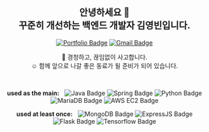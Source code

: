 

<!--
**randallkk/randallkk** is a ✨ _special_ ✨ repository because its `README.md` (this file) appears on your GitHub profile.

Here are some ideas to get you started:

- 🔭 I’m currently working on ...
- 🌱 I’m currently learning ...
- 👯 I’m looking to collaborate on ...
- 🤔 I’m looking for help with ...
- 💬 Ask me about ...
- 📫 How to reach me: ...
- 😄 Pronouns: ...
- ⚡ Fun fact: ...
-->



<div align="center">

  ## 안녕하세요 👋  <br/> 꾸준히 개선하는 백엔드 개발자 김영빈입니다.
  [![Portfolio Badge](https://img.shields.io/badge/Portfolio-000000?style=for-the-badge&logo=notion&logoColor=ffffff)](https://randallkk.notion.site/Portfolio-fd0f7dc810d8403a9f9fca441932f1f2?pvs=4)
  [![Gmail Badge](https://img.shields.io/badge/Gmail-EA4335?style=flat-square&logo=gmail&logoColor=ffffff)](https://randallkk.notion.site/Mail-fd0f7dc810d8403a9f9fca441932f1f2?pvs=4)

  🦄 경청하고, 끊임없이 사고합니다.<br>
  ☺️ 함께 앞으로 나갈 좋은 동료가 될 준비가 되어 있습니다.   
  
  <br>

  **used as the main:** &nbsp;
  ![Java Badge](https://img.shields.io/badge/Java-f89820?style=flat-square&logo=java&logoColor=ffffff)
  ![Spring Badge](https://img.shields.io/badge/Spring-6DB33F?style=flat-square&logo=spring&logoColor=ffffff)
  ![Python Badge](https://img.shields.io/badge/Python-3776AB?style=flat-square&logo=python&logoColor=ffffff)
  ![MariaDB Badge](https://img.shields.io/badge/MariaDB-003545?style=flat-square&logo=mariadb&logoColor=ffffff)
  ![AWS EC2 Badge](https://img.shields.io/badge/AWSEC2-FF9900?style=flat-square&logo=amazonec2&logoColor=ffffff)
  
  **used at least once:** &nbsp;
  ![MongoDB Badge](https://img.shields.io/badge/MongoDB-47A248?style=flat-square&logo=mongodb&logoColor=ffffff)
  ![ExpressJS Badge](https://img.shields.io/badge/ExpressJS-000000?style=flat-square&logo=express&logoColor=ffffff)
  ![Flask Badge](https://img.shields.io/badge/Flask-000000?style=flat-square&logo=flask&logoColor=ffffff)
  ![Tensorflow Badge](https://img.shields.io/badge/Tensorflow-FF6F00?style=flat-square&logo=tensorflow&logoColor=ffffff)
  <!-- Pinned repos
  <div align="center">
    <a href="https://github.com/randallkk/github-readme-stats">
      <img align="center" src="https://github-readme-stats.vercel.app/api/top-langs/?username=randallkk&layout=compact&theme=transparent&hide_border=true&hide=jupyter%20notebook" />
    </a> &nbsp; &nbsp;
    <a href="https://wakatime.com/@randallkk">
      <img align="center" src="https://github-readme-stats.vercel.app/api/wakatime?username=randallkk&range=last_year&layout=compact&theme=transparent&hide_border=true" />
    </a>
  </div>
  -->

</div>


<!-- Pinned repos
<a href="https://github.com/nyong-nyong/pangparty-be">
  <img align="center" src="https://github-readme-stats.vercel.app/api/pin/?username=nyong-nyong&repo=pangparty-be&layout=compact&theme=github_dark_dimmed&hide_border=true" />
</a>
<a href="https://github.com/lets-kkiri/kkiri-be">
  <img align="center" src="https://github-readme-stats.vercel.app/api/pin/?username=lets-kkiri&repo=kkiri-be&layout=compact&theme=github_dark_dimmed&hide_border=true" />
</a>
-->
